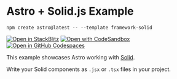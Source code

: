 # Astro + Solid.js Example

```
npm create astro@latest -- --template framework-solid
```

[![Open in StackBlitz](https://developer.stackblitz.com/img/open_in_stackblitz.svg)](https://stackblitz.com/github/withastro/astro/tree/latest/examples/framework-solid)
[![Open with CodeSandbox](https://assets.codesandbox.io/github/button-edit-lime.svg)](https://codesandbox.io/p/sandbox/github/withastro/astro/tree/latest/examples/framework-solid)
[![Open in GitHub Codespaces](https://github.com/codespaces/badge.svg)](https://codespaces.new/withastro/astro?devcontainer_path=.devcontainer/framework-solid/devcontainer.json)

This example showcases Astro working with [Solid](https://www.solidjs.com/).

Write your Solid components as `.jsx` or `.tsx` files in your project.
